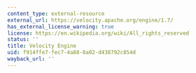 ```yaml
---
content_type: external-resource
external_url: https://velocity.apache.org/engine/1.7/
has_external_license_warning: true
license: https://en.wikipedia.org/wiki/All_rights_reserved
status: ''
title: Velocity Engine
uid: f914ffe7-fec7-4a88-8a02-d438792c854d
wayback_url: ''
---
```

